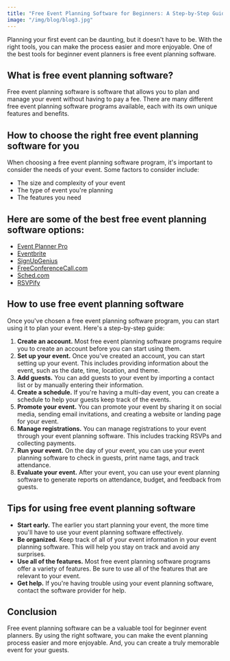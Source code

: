 ```yaml
---
title: "Free Event Planning Software for Beginners: A Step-by-Step Guide to Getting Started"
image: "/img/blog/blog3.jpg"
---
```


<p>Planning your first event can be daunting, but it doesn't have to be. With the right tools, you can make the process easier and more enjoyable. One of the best tools for beginner event planners is free event planning software.</p>

<h2>What is free event planning software?</h2>

<p>Free event planning software is software that allows you to plan and manage your event without having to pay a fee. There are many different free event planning software programs available, each with its own unique features and benefits.</p>

<h2>How to choose the right free event planning software for you</h2>

<p>When choosing a free event planning software program, it's important to consider the needs of your event. Some factors to consider include:</p>

<ul>
<li>The size and complexity of your event</li>
<li>The type of event you're planning</li>
<li>The features you need</li>
</ul>

<h2>Here are some of the best free event planning software options:</h2>

<ul>
<li><a href="/">Event Planner Pro</a></li>
<li><a href="https://www.eventbrite.com/">Eventbrite</a></li>
<li><a href="https://www.signupgenius.com/">SignUpGenius</a></li>
<li><a href="https://www.freeconferencecall.com/">FreeConferenceCall.com</a></li>
<li><a href="https://www.sched.com/">Sched.com</a></li>
<li><a href="https://www.rsvpify.com/">RSVPify</a></li>
</ul>

<h2>How to use free event planning software</h2>

<p>Once you've chosen a free event planning software program, you can start using it to plan your event. Here's a step-by-step guide:</p>

<ol>
<li><b>Create an account.</b> Most free event planning software programs require you to create an account before you can start using them.</li>
<li><b>Set up your event.</b> Once you've created an account, you can start setting up your event. This includes providing information about the event, such as the date, time, location, and theme.</li>
<li><b>Add guests.</b> You can add guests to your event by importing a contact list or by manually entering their information.</li>
<li><b>Create a schedule.</b> If you're having a multi-day event, you can create a schedule to help your guests keep track of the events.</li>
<li><b>Promote your event.</b> You can promote your event by sharing it on social media, sending email invitations, and creating a website or landing page for your event.</li>
<li><b>Manage registrations.</b> You can manage registrations to your event through your event planning software. This includes tracking RSVPs and collecting payments.</li>
<li><b>Run your event.</b> On the day of your event, you can use your event planning software to check in guests, print name tags, and track attendance.</li>
<li><b>Evaluate your event.</b> After your event, you can use your event planning software to generate reports on attendance, budget, and feedback from guests.</li>
</ol>

<h2>Tips for using free event planning software</h2>

<ul>
<li><b>Start early.</b> The earlier you start planning your event, the more time you'll have to use your event planning software effectively.</li>
<li><b>Be organized.</b> Keep track of all of your event information in your event planning software. This will help you stay on track and avoid any surprises.</li>
<li><b>Use all of the features.</b> Most free event planning software programs offer a variety of features. Be sure to use all of the features that are relevant to your event.</li>
<li><b>Get help.</b> If you're having trouble using your event planning software, contact the software provider for help.</li>
</ul>

<h2>Conclusion</h2>

<p>Free event planning software can be a valuable tool for beginner event planners. By using the right software, you can make the event planning process easier and more enjoyable. And, you can create a truly memorable event for your guests.</p>
